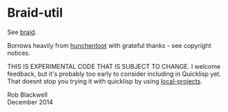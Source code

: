 # Braid-util

See [braid](https://github.com/RobBlackwell/braid).

Borrows heavily from
[hunchentoot](https://github.com/edicl/hunchentoot) with grateful
thanks - see copyright notices.

THIS IS EXPERIMENTAL CODE THAT IS
SUBJECT TO CHANGE. I welcome feedback, but it's probably too early to
consider including in Quicklisp yet. That doesnt stop you trying it
with quicklisp by using
[local-projects](http://www.quicklisp.org/beta/faq.html).

Rob Blackwell    
December 2014
